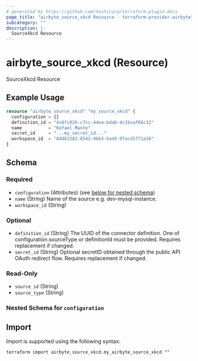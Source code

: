 ```yaml
---
# generated by https://github.com/hashicorp/terraform-plugin-docs
page_title: "airbyte_source_xkcd Resource - terraform-provider-airbyte"
subcategory: ""
description: |-
  SourceXkcd Resource
---
```


# airbyte_source_xkcd (Resource)

SourceXkcd Resource

## Example Usage

```terraform
resource "airbyte_source_xkcd" "my_source_xkcd" {
  configuration = {}
  definition_id = "4c8fc026-c7cc-44ea-bdab-4c1bcaf66c12"
  name          = "Rafael Mante"
  secret_id     = "...my_secret_id..."
  workspace_id  = "84d61382-8542-4bb3-ba45-8facd1771a16"
}
```

<!-- schema generated by tfplugindocs -->
## Schema

### Required

- `configuration` (Attributes) (see [below for nested schema](#nestedatt--configuration))
- `name` (String) Name of the source e.g. dev-mysql-instance.
- `workspace_id` (String)

### Optional

- `definition_id` (String) The UUID of the connector definition. One of configuration.sourceType or definitionId must be provided. Requires replacement if changed.
- `secret_id` (String) Optional secretID obtained through the public API OAuth redirect flow. Requires replacement if changed.

### Read-Only

- `source_id` (String)
- `source_type` (String)

<a id="nestedatt--configuration"></a>
### Nested Schema for `configuration`

## Import

Import is supported using the following syntax:

```shell
terraform import airbyte_source_xkcd.my_airbyte_source_xkcd ""
```
